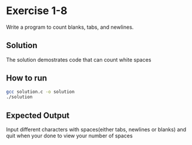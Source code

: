 # Exercise 1-8
Write a program to count blanks, tabs, and newlines.

## Solution
The solution demostrates code that can count white spaces

## How to run
```bash
gcc solution.c -o solution
./solution
```

## Expected Output
Input different characters with spaces(either tabs, newlines or blanks) and quit when your done to view your number of spaces
